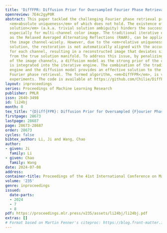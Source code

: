 ```yaml
---
title: 'DiffFPR: Diffusion Prior for Oversampled Fourier Phase Retrieval'
openreview: 7E4c2gyP0R
abstract: This paper tackled the challenging Fourier phase retrieval problem, the
  <em>absolute uniqueness</em> of which does not hold. The existence of <em>equivalent
  solution</em> (a.k.a. trivial solution ambiguity) hinders the successful recovery,
  especially for multi-channel color image. The traditional iterative engine, such
  as the Relaxed Averaged Alternating Reflections (RAAR), can be applied to reconstruct
  the image channel-wisely. However, due to the <em>relative uniqueness</em> of the
  solution, the restoration is not automatically aligned with the accurate orientation
  for each channel, resulting in a reconstructed image that deviates significantly
  from the true solution manifold. To address this issue, by penalizing the mismatch
  of the image channels, a diffusion model as the strong prior of the color image
  is integrated into the iterative engine. The combination of the traditional iterative
  engine and the diffusion model provides an effective solution to the oversampled
  Fourier phase retrieval. The formed algorithm, <em>DiffFPR</em>, is validated by
  experiments. The code is available at https://github.com/Chilie/DiffFPR.
layout: inproceedings
series: Proceedings of Machine Learning Research
publisher: PMLR
issn: 2640-3498
id: li24bj
month: 0
tex_title: "{D}iff{FPR}: Diffusion Prior for Oversampled {F}ourier Phase Retrieval"
firstpage: 28673
lastpage: 28687
page: 28673-28687
order: 28673
cycles: false
bibtex_author: Li, Ji and Wang, Chao
author:
- given: Ji
  family: Li
- given: Chao
  family: Wang
date: 2024-07-08
address:
container-title: Proceedings of the 41st International Conference on Machine Learning
volume: '235'
genre: inproceedings
issued:
  date-parts:
  - 2024
  - 7
  - 8
pdf: https://proceedings.mlr.press/v235/assets/li24bj/li24bj.pdf
extras: []
# Format based on Martin Fenner's citeproc: https://blog.front-matter.io/posts/citeproc-yaml-for-bibliographies/
---
```

